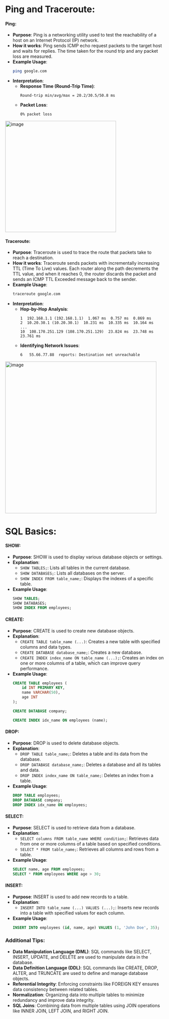
# Ping and Traceroute:

#### Ping:
- **Purpose**: Ping is a networking utility used to test the reachability of a host on an Internet Protocol (IP) network.
- **How it works**: Ping sends ICMP echo request packets to the target host and waits for replies. The time taken for the round trip and any packet loss are measured.
- **Example Usage**:
  ```bash
  ping google.com
  ```
- **Interpretation**:
  - **Response Time (Round-Trip Time)**: 
    ```
    Round-trip min/avg/max = 20.2/30.5/50.8 ms
    ```
  - **Packet Loss**:
    ```
    0% packet loss
    ```

<img width="351" alt="image" src="https://github.com/MabelOlivia/Devops-Cloud-Engineering/assets/70368706/097f934d-2dce-4941-91a4-1ee0717cb2b2">


#### Traceroute:
- **Purpose**: Traceroute is used to trace the route that packets take to reach a destination.
- **How it works**: Traceroute sends packets with incrementally increasing TTL (Time To Live) values. Each router along the path decrements the TTL value, and when it reaches 0, the router discards the packet and sends an ICMP TTL Exceeded message back to the sender.
- **Example Usage**:
  ```bash
  traceroute google.com
  ```
- **Interpretation**:
  - **Hop-by-Hop Analysis**:
    ```
    1  192.168.1.1 (192.168.1.1)  1.067 ms  0.757 ms  0.869 ms
    2  10.20.30.1 (10.20.30.1)  10.231 ms  10.335 ms  10.164 ms
    ...
    10  108.170.251.129 (108.170.251.129)  23.824 ms  23.748 ms  23.761 ms
    ```
  - **Identifying Network Issues**:
    ```
    6   55.66.77.88  reports: Destination net unreachable
    ```
<img width="479" alt="image" src="https://github.com/MabelOlivia/Devops-Cloud-Engineering/assets/70368706/22ef2958-18c0-44fb-a972-f526cff097b8">


# SQL Basics:

#### SHOW:
- **Purpose**: SHOW is used to display various database objects or settings.
- **Explanation**:
  - `SHOW TABLES;`: Lists all tables in the current database.
  - `SHOW DATABASES;`: Lists all databases on the server.
  - `SHOW INDEX FROM table_name;`: Displays the indexes of a specific table.
- **Example Usage**:
  ```sql
  SHOW TABLES;
  SHOW DATABASES;
  SHOW INDEX FROM employees;
  ```

#### CREATE:
- **Purpose**: CREATE is used to create new database objects.
- **Explanation**:
  - `CREATE TABLE table_name (...)`: Creates a new table with specified columns and data types.
  - `CREATE DATABASE database_name;`: Creates a new database.
  - `CREATE INDEX index_name ON table_name (...);`: Creates an index on one or more columns of a table, which can improve query performance.
- **Example Usage**:
  ```sql
  CREATE TABLE employees (
      id INT PRIMARY KEY,
      name VARCHAR(50),
      age INT
  );
  
  CREATE DATABASE company;
  
  CREATE INDEX idx_name ON employees (name);
  ```

#### DROP:
- **Purpose**: DROP is used to delete database objects.
- **Explanation**:
  - `DROP TABLE table_name;`: Deletes a table and its data from the database.
  - `DROP DATABASE database_name;`: Deletes a database and all its tables and data.
  - `DROP INDEX index_name ON table_name;`: Deletes an index from a table.
- **Example Usage**:
  ```sql
  DROP TABLE employees;
  DROP DATABASE company;
  DROP INDEX idx_name ON employees;
  ```

#### SELECT:
- **Purpose**: SELECT is used to retrieve data from a database.
- **Explanation**:
  - `SELECT columns FROM table_name WHERE condition;`: Retrieves data from one or more columns of a table based on specified conditions.
  - `SELECT * FROM table_name;`: Retrieves all columns and rows from a table.
- **Example Usage**:
  ```sql
  SELECT name, age FROM employees;
  SELECT * FROM employees WHERE age > 30;
  ```

#### INSERT:
- **Purpose**: INSERT is used to add new records to a table.
- **Explanation**:
  - `INSERT INTO table_name (...) VALUES (...);`: Inserts new records into a table with specified values for each column.
- **Example Usage**:
  ```sql
  INSERT INTO employees (id, name, age) VALUES (1, 'John Doe', 35);
  ```

### Additional Tips:
- **Data Manipulation Language (DML)**: SQL commands like SELECT, INSERT, UPDATE, and DELETE are used to manipulate data in the database.
- **Data Definition Language (DDL)**: SQL commands like CREATE, DROP, ALTER, and TRUNCATE are used to define and manage database objects.
- **Referential Integrity**: Enforcing constraints like FOREIGN KEY ensures data consistency between related tables.
- **Normalization**: Organizing data into multiple tables to minimize redundancy and improve data integrity.
- **SQL Joins**: Combining data from multiple tables using JOIN operations like INNER JOIN, LEFT JOIN, and RIGHT JOIN.

